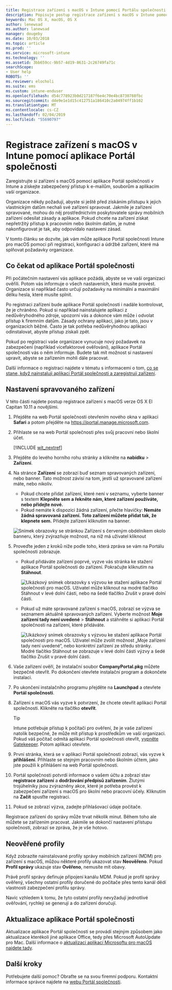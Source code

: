 ```yaml
---
title: Registrace zařízení s macOS v Intune pomocí Portálu společnosti | Dokumentace Microsoftu
description: Popisuje postup registrace zařízení s macOS v Intune pomocí aplikace Portál společnosti.
keywords: Mac OS X, macOS, OS X
author: lenewsad
ms.author: lanewsad
manager: dougeby
ms.date: 10/03/2018
ms.topic: article
ms.prod: ''
ms.service: microsoft-intune
ms.technology: ''
ms.assetid: 3bb659cc-9b57-4d19-8631-2c26749fa71c
searchScope:
- User help
ROBOTS: ''
ms.reviewer: elocholi
ms.suite: ems
ms.custom: intune-enduser
ms.openlocfilehash: d54c778923b0d217187f6e4c70e4bc8730788fbc
ms.sourcegitcommit: dde9e1e1d15c412751a186410c2a04974ff1b102
ms.translationtype: MT
ms.contentlocale: cs-CZ
ms.lasthandoff: 02/04/2019
ms.locfileid: "55690797"
---
```

# <a name="enroll-your-macos-device-in-intune-with-the-company-portal-app"></a>Registrace zařízení s macOS v Intune pomocí aplikace Portál společnosti

Zaregistrujte si zařízení s macOS pomocí aplikace Portál společnosti v Intune a získejte zabezpečený přístup k e-mailům, souborům a aplikacím vaší organizace.

Organizace někdy požadují, abyste si ještě před získáním přístupu k jejich vlastnickým datům nechali své zařízení spravovat. Jakmile je zařízení spravované, mohou do něj prostřednictvím poskytovatele správy mobilních zařízení odesílat zásady a aplikace. Pokud chcete na zařízení získat nepřetržitý přístup k pracovním nebo školním datům, je nutné nakonfigurovat je tak, aby odpovídalo nastavení zásad.  

V tomto článku se dozvíte, jak vám může aplikace Portál společnosti Intune pro macOS pomoci při registraci, konfiguraci a údržbě zařízení, které má splňovat požadavky organizace.

## <a name="what-to-expect-from-the-company-portal-app"></a>Co čekat od aplikace Portál společnosti

Při počátečním nastavení vás aplikace požádá, abyste se ve vaší organizaci ověřili. Potom vás informuje o všech nastaveních, která musíte provést. Organizace si například často určují požadavky na minimální a maximální délku hesla, které musíte splnit.    

Po registraci zařízení bude aplikace Portál společnosti i nadále kontrolovat, že je chráněno. Pokud si například nainstalujete aplikaci z nedůvěryhodného zdroje, upozorní vás a dokonce vám může i odvolat přístup k firemním datům. Zásady ochrany aplikací, jako je tato, jsou v organizacích běžné. Často je tak potřeba nedůvěryhodnou aplikaci odinstalovat, abyste přístup získali zpět.

Pokud po registraci vaše organizace vynucuje nový požadavek na zabezpečení (například vícefaktorové ověřování), aplikace Portál společnosti vás o něm informuje. Budete tak mít možnost si nastavení upravit, abyste se zařízením mohli dále pracovat.  

Další informace o registraci najdete v tématu s informacemi o tom, [co se stane, když nainstaluji aplikaci Portál společnosti a zaregistruji zařízení](what-happens-if-you-install-the-Company-Portal-app-and-enroll-your-device-in-intune-macos.md).  

## <a name="get-your-device-managed"></a>Nastavení spravovaného zařízení  
V této části najdete postup registrace zařízení s macOS verze OS X El Capitan 10.11 a novějšími.   


1. Přejděte na web Portál společnosti otevřením nového okna v aplikaci __Safari__ a potom přejděte na https://portal.manage.microsoft.com.  

2. Přihlaste se na web Portál společnosti přes svůj pracovní nebo školní účet.

   [!INCLUDE [wit_nextref](includes/end-user-password-guidance.md)]


3. Přejděte do levého horního rohu stránky a klikněte na **nabídku** > **Zařízení**.  

4. Na stránce __Zařízení__ se zobrazí buď seznam spravovaných zařízení, nebo banner. Tato možnost závisí na tom, jestli už spravované zařízení máte, nebo nikoliv. 
    * Pokud chcete přidat zařízení, které není v seznamu, vyberte banner s textem **Klepněte sem a řekněte nám, které zařízení používáte, nebo přidejte nové.**
    * Pokud nemáte k dispozici žádná zařízení, přečte hlavičky: **Nemáte žádná spravovaná zařízení. Toto zařízení můžete přidat tak, že klepnete sem.** Přidejte zařízení kliknutím na banner.  

     ![Snímek obrazovky se stránkou Zařízení s červeným obdélníkem okolo banneru, který zvýrazňuje možnost, na niž má uživatel kliknout](./media/CP-enroll-MACOS-1808.png)  
5.  Proveďte jeden z kroků níže podle toho, která zpráva se vám na Portálu společnosti zobrazuje.  
    * Pokud přidáváte zařízení poprvé, vyzve vás stránka ke stažení aplikace Portál společnosti do zařízení. Pokračujte kliknutím na **Stáhnout**.  

         ![Ukázkový snímek obrazovky s výzvou ke stažení aplikace Portál společnosti pro macOS. Uživatel může kliknout na modré tlačítko Stáhnout v levé dolní části, nebo na šedé tlačítko Zrušit v pravé dolní části.](./media/CP-enroll-download-macOS-1808.png)  

    * Pokud už máte spravované zařízení s macOS, zobrazí se výzva se seznamem aktuálně spravovaných zařízení. Vyberte možnost **Moje zařízení tady není uvedené** > **Stáhnout** a stáhněte si aplikaci Portál společnosti na zařízení, které přidáváte.  

         ![Ukázkový snímek obrazovky s výzvou ke stažení aplikace Portál společnosti pro macOS. Uživatel může zvolit možnost „Moje zařízení tady není uvedené“, nebo konkrétní zařízení ze středu stránky. Modré tlačítko Stáhnout se zobrazuje v levé dolní části výzvy a šedé tlačítko Zrušit v pravé dolní části.](./media/cp-mac-os-device-isnt-here-1808.png)  

6. Vaše zařízení ověří, že instalační soubor **CompanyPortal.pkg** můžete bezpečně otevřít. Po dokončení otevřete instalační program a dokončete instalaci.  

7. Po ukončení instalačního programu přejděte na **Launchpad** a otevřete **Portál společnosti**.  

8. Zařízení s macOS vás vyzve k potvrzení, že chcete otevřít aplikaci Portál společnosti. Klikněte na tlačítko **otevřít**.  

   > [!TIP]
   > Intune potřebuje přístup k počítači pro ověření, že je vaše zařízení natolik bezpečné, že může mít přístup k prostředkům ve vaší organizaci. Pokud váš počítač odmítá aplikaci Portál společnosti otevřít, [vypněte Gatekeeper](https://support.apple.com/HT202491). Potom aplikaci otevřete.

9. První stránka, která se v aplikaci Portál společnosti zobrazí, vás vyzve k **přihlášení**. Přihlaste se stejným pracovním nebo školním účtem, jako jste použili k přihlášení na web Portál společnosti.

10. Portál společnosti potvrdí informace o vašem účtu a zobrazí stav **registrace zařízení** a **dodržování předpisů zařízením**. Žlutými trojúhelníky jsou zvýrazněny akce, které je potřeba provést k zabezpečení zařízení s macOS pro školní nebo pracovní účely. Kliknutím na **Začít** spusťte registraci. 

11. Pokud se zobrazí výzva, zadejte přihlašovací údaje počítače.  

Registrace zařízení do správy může trvat několik minut. Během toho ale můžete se zařízením pracovat. Jakmile se dokončí nastavení přístupu společnosti, zobrazí se zpráva, že je vše hotovo.  

## <a name="unverified-profiles"></a>Neověřené profily
Když zobrazíte nainstalované profily správy mobilních zařízení (MDM) pro zařízení s macOS, můžou některé profily ukazovat stav **Neověřeno**. Pokud **Profil správy** ukazuje stav **Ověřeno**, nemusíte mít obavy.  

Právě profil správy definuje připojení kanálu MDM. Pokud je profil správy ověřený, všechny ostatní profily doručené do počítače přes tento kanál dědí vlastnosti zabezpečení profilu správy.

Navíc vzhledem k tomu, že tyto ostatní profily nevyžadují jednotlivé ověřování, rychleji se generují a do zařízení doručují. 

## <a name="updating-the-company-portal-app"></a>Aktualizace aplikace Portál společnosti

Aktualizace aplikace Portál společnosti se provádí stejným způsobem jako aktualizace kterékoli jiné aplikace Office, tedy přes Microsoft AutoUpdate pro Mac. Další informace o [aktualizaci aplikací Microsoftu pro macOS najdete tady](https://support.office.com/article/Check-for-Office-for-Mac-updates-automatically-bfd1e497-c24d-4754-92ab-910a4074d7c1).  

## <a name="next-steps"></a>Další kroky  
Potřebujete další pomoc? Obraťte se na svou firemní podporu. Kontaktní informace správce najdete na [webu Portál společnosti](https://go.microsoft.com/fwlink/?linkid=2010980).  


